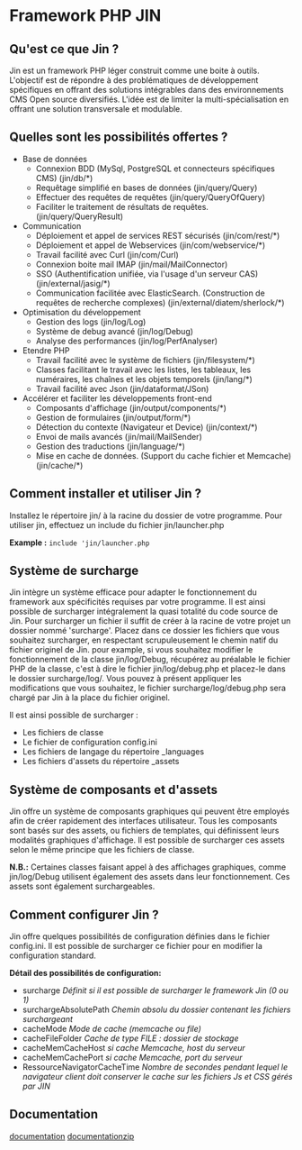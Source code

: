 Framework PHP JIN
============

Qu'est ce que Jin ?
--------

Jin est un framework PHP léger construit comme une boite à outils. L'objectif 
est de répondre à des problématiques de développement spécifiques en offrant des
solutions intégrables dans des environnements CMS Open source diversifiés.
L'idée est de limiter la multi-spécialisation en offrant une solution 
transversale et modulable.


Quelles sont les possibilités offertes ?
--------
* Base de données
    * Connexion BDD (MySql, PostgreSQL et connecteurs spécifiques CMS) (jin/db/*)
    * Requêtage simplifié en bases de données (jin/query/Query)
    * Effectuer des requêtes de requêtes (jin/query/QueryOfQuery)
    * Faciliter le traitement de résultats de requêtes.  (jin/query/QueryResult)
* Communication
    * Déploiement et appel de services REST sécurisés (jin/com/rest/*)
    * Déploiement et appel de Webservices (jin/com/webservice/*)
    * Travail facilité avec Curl (jin/com/Curl)
    * Connexion boite mail IMAP (jin/mail/MailConnector)
    * SSO (Authentification unifiée, via l'usage d'un serveur CAS) (jin/external/jasig/*)
    * Communication facilitée avec ElasticSearch. (Construction de requêtes de recherche complexes) (jin/external/diatem/sherlock/*)
* Optimisation du développement
    * Gestion des logs (jin/log/Log)
    * Système de debug avancé (jin/log/Debug)
    * Analyse des performances (jin/log/PerfAnalyser)
* Etendre PHP
    * Travail facilité avec le système de fichiers (jin/filesystem/*)
    * Classes facilitant le travail avec les listes, les tableaux, les numéraires, les chaînes et les objets temporels (jin/lang/*)
    * Travail facilité avec Json (jin/dataformat/JSon)
* Accélérer et faciliter les développements front-end
    * Composants d'affichage (jin/output/components/*)
    * Gestion de formulaires (jin/output/form/*)
    * Détection du contexte (Navigateur et Device) (jin/context/*)
    * Envoi de mails avancés (jin/mail/MailSender)
    * Gestion des traductions (jin/language/*)
    * Mise en cache de données. (Support du cache fichier et Memcache) (jin/cache/*)


Comment installer et utiliser Jin ?
--------

Installez le répertoire jin/ à la racine du dossier de votre programme. 
Pour utiliser jin, effectuez un include du fichier jin/launcher.php

**Example :**
`include 'jin/launcher.php`


Système de surcharge
--------
Jin intègre un système efficace pour adapter le fonctionnement du framework
aux spécificités requises par votre programme. Il est ainsi possible de surcharger
intégralement la quasi totalité du code source de Jin.
Pour surcharger un fichier il suffit de créer à la racine de votre projet un
dossier nommé 'surcharge'.
Placez dans ce dossier les fichiers que vous souhaitez surcharger, en respectant
scrupuleusement le chemin natif du fichier originel de Jin.
pour example, si vous souhaitez modifier le fonctionnement de la classe 
jin/log/Debug, récupérez au préalable le fichier PHP de la classe, c'est à dire
le fichier jin/log/debug.php et placez-le dans le dossier surcharge/log/.
Vous pouvez à présent appliquer les modifications que vous souhaitez, le fichier
surcharge/log/debug.php sera chargé par Jin à la place du fichier originel.

Il est ainsi possible de surcharger :
* Les fichiers de classe
* Le fichier de configuration config.ini
* Les fichiers de langage du répertoire _languages
* Les fichiers d'assets du répertoire _assets


Système de composants et d'assets
--------

Jin offre un système de composants graphiques qui peuvent être employés afin 
de créer rapidement des interfaces utilisateur. Tous les composants sont basés
sur des assets, ou fichiers de templates, qui définissent leurs modalités
graphiques d'affichage. Il est possible de surcharger ces assets selon le
même principe que les fichiers de classe.

**N.B.:**
Certaines classes faisant appel à des affichages graphiques, comme jin/log/Debug
 utilisent également des assets dans leur fonctionnement. Ces assets sont
également surchargeables.


Comment configurer Jin ?
--------

Jin offre quelques possibilités de configuration définies dans le fichier 
config.ini. Il est possible de surcharger ce fichier pour en modifier la
configuration standard.

**Détail des possibilités de configuration:**
* surcharge _Définit si il est possible de surcharger le framework Jin (0 ou 1)_
* surchargeAbsolutePath _Chemin absolu du dossier contenant les fichiers surchargeant_
* cacheMode _Mode de cache (memcache ou file)_
* cacheFileFolder _Cache de type FILE : dossier de stockage_
* cacheMemCacheHost _si cache Memcache, host du serveur_
* cacheMemCachePort _si cache Memcache, port du serveur_
* RessourceNavigatorCacheTime _Nombre de secondes pendant lequel le navigateur client doit conserver le cache sur les fichiers Js et CSS gérés par JIN_


Documentation
--------

[documentation](http://tools.diatem.net/documentation/projet/7/documentation/ "Accès à la documentation en ligne")
[documentationzip](http://tools.diatem.net/documentation/projet/7/documentation.zip "ATélécharger la documentation au format ZIP")

